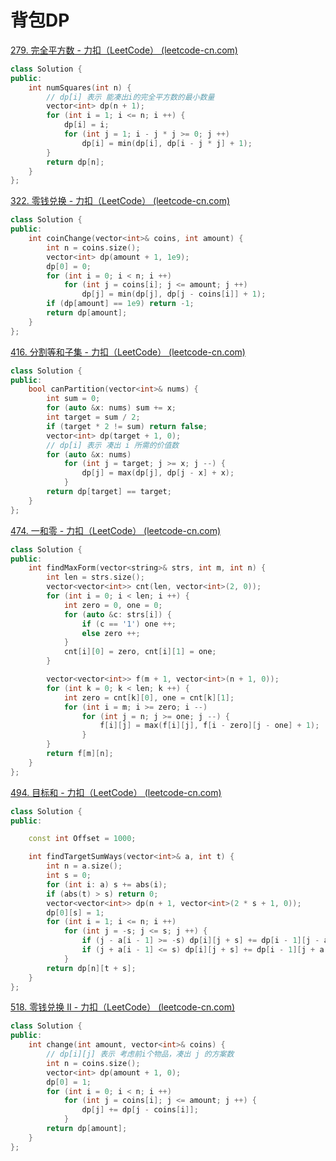 # 背包DP

[279. 完全平方数 - 力扣（LeetCode） (leetcode-cn.com)](https://leetcode-cn.com/problems/perfect-squares/)

```cpp
class Solution {
public:
    int numSquares(int n) {
        // dp[i] 表示 能凑出i的完全平方数的最小数量
        vector<int> dp(n + 1);
        for (int i = 1; i <= n; i ++) {
            dp[i] = i;
            for (int j = 1; i - j * j >= 0; j ++)
                dp[i] = min(dp[i], dp[i - j * j] + 1);
        }
        return dp[n];
    }
};
```

[322. 零钱兑换 - 力扣（LeetCode） (leetcode-cn.com)](https://leetcode-cn.com/problems/coin-change/submissions/) 

```cpp
class Solution {
public:
    int coinChange(vector<int>& coins, int amount) {
        int n = coins.size();
        vector<int> dp(amount + 1, 1e9);
        dp[0] = 0;
        for (int i = 0; i < n; i ++)
            for (int j = coins[i]; j <= amount; j ++)
                dp[j] = min(dp[j], dp[j - coins[i]] + 1);
        if (dp[amount] == 1e9) return -1;
        return dp[amount];
    }
};
```

[416. 分割等和子集 - 力扣（LeetCode） (leetcode-cn.com)](https://leetcode-cn.com/problems/partition-equal-subset-sum/)

```cpp
class Solution {
public:
    bool canPartition(vector<int>& nums) {
        int sum = 0;
        for (auto &x: nums) sum += x;
        int target = sum / 2;
        if (target * 2 != sum) return false;
        vector<int> dp(target + 1, 0);
        // dp[i] 表示 凑出 i 所需的价值数
        for (auto &x: nums)
            for (int j = target; j >= x; j --) {
                dp[j] = max(dp[j], dp[j - x] + x);
            }
        return dp[target] == target;
    }
};
```

[474. 一和零 - 力扣（LeetCode） (leetcode-cn.com)](https://leetcode-cn.com/problems/ones-and-zeroes/)

```cpp
class Solution {
public:
    int findMaxForm(vector<string>& strs, int m, int n) {
        int len = strs.size();
        vector<vector<int>> cnt(len, vector<int>(2, 0));
        for (int i = 0; i < len; i ++) {
            int zero = 0, one = 0;
            for (auto &c: strs[i]) {
                if (c == '1') one ++;
                else zero ++;
            }
            cnt[i][0] = zero, cnt[i][1] = one;
        }

        vector<vector<int>> f(m + 1, vector<int>(n + 1, 0));
        for (int k = 0; k < len; k ++) {
            int zero = cnt[k][0], one = cnt[k][1];
            for (int i = m; i >= zero; i --)
                for (int j = n; j >= one; j --) {
                    f[i][j] = max(f[i][j], f[i - zero][j - one] + 1);
                }
        }
        return f[m][n];
    }
};
```

[494. 目标和 - 力扣（LeetCode） (leetcode-cn.com)](https://leetcode-cn.com/problems/target-sum/)

```cpp
class Solution {
public:

    const int Offset = 1000;

    int findTargetSumWays(vector<int>& a, int t) {
        int n = a.size();
        int s = 0;
        for (int i: a) s += abs(i);
        if (abs(t) > s) return 0;
        vector<vector<int>> dp(n + 1, vector<int>(2 * s + 1, 0));
        dp[0][s] = 1;
        for (int i = 1; i <= n; i ++)
            for (int j = -s; j <= s; j ++) {
                if (j - a[i - 1] >= -s) dp[i][j + s] += dp[i - 1][j - a[i - 1] + s];
                if (j + a[i - 1] <= s) dp[i][j + s] += dp[i - 1][j + a[i - 1] + s];
            }
        return dp[n][t + s];
    }
};
```

[518. 零钱兑换 II - 力扣（LeetCode） (leetcode-cn.com)](https://leetcode-cn.com/problems/coin-change-2/)

```cpp
class Solution {
public:
    int change(int amount, vector<int>& coins) {
        // dp[i][j] 表示 考虑前i个物品，凑出 j 的方案数
        int n = coins.size();
        vector<int> dp(amount + 1, 0);
        dp[0] = 1;
        for (int i = 0; i < n; i ++)
            for (int j = coins[i]; j <= amount; j ++) {
                dp[j] += dp[j - coins[i]];
            }
        return dp[amount];
    }
};
```

